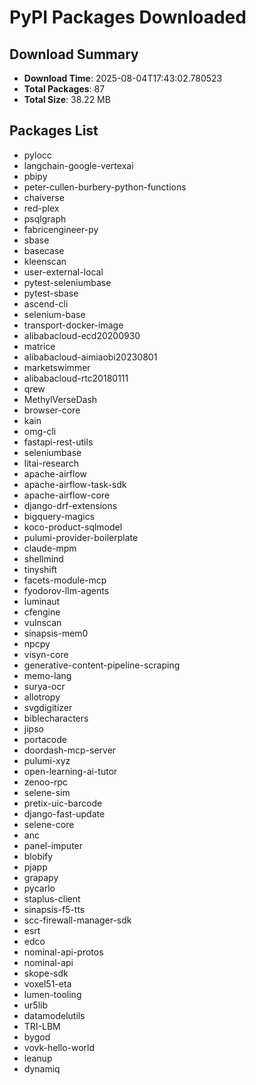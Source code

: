 # PyPI Packages Downloaded

## Download Summary
- **Download Time**: 2025-08-04T17:43:02.780523
- **Total Packages**: 87
- **Total Size**: 38.22 MB

## Packages List
- pylocc
- langchain-google-vertexai
- pbipy
- peter-cullen-burbery-python-functions
- chaiverse
- red-plex
- psqlgraph
- fabricengineer-py
- sbase
- basecase
- kleenscan
- user-external-local
- pytest-seleniumbase
- pytest-sbase
- ascend-cli
- selenium-base
- transport-docker-image
- alibabacloud-ecd20200930
- matrice
- alibabacloud-aimiaobi20230801
- marketswimmer
- alibabacloud-rtc20180111
- qrew
- MethylVerseDash
- browser-core
- kain
- omg-cli
- fastapi-rest-utils
- seleniumbase
- litai-research
- apache-airflow
- apache-airflow-task-sdk
- apache-airflow-core
- django-drf-extensions
- bigquery-magics
- koco-product-sqlmodel
- pulumi-provider-boilerplate
- claude-mpm
- shellmind
- tinyshift
- facets-module-mcp
- fyodorov-llm-agents
- luminaut
- cfengine
- vulnscan
- sinapsis-mem0
- npcpy
- visyn-core
- generative-content-pipeline-scraping
- memo-lang
- surya-ocr
- allotropy
- svgdigitizer
- biblecharacters
- jipso
- portacode
- doordash-mcp-server
- pulumi-xyz
- open-learning-ai-tutor
- zenoo-rpc
- selene-sim
- pretix-uic-barcode
- django-fast-update
- selene-core
- anc
- panel-imputer
- blobify
- pjapp
- grapapy
- pycarlo
- staplus-client
- sinapsis-f5-tts
- scc-firewall-manager-sdk
- esrt
- edco
- nominal-api-protos
- nominal-api
- skope-sdk
- voxel51-eta
- lumen-tooling
- ur5lib
- datamodelutils
- TRI-LBM
- bygod
- vovk-hello-world
- leanup
- dynamiq
